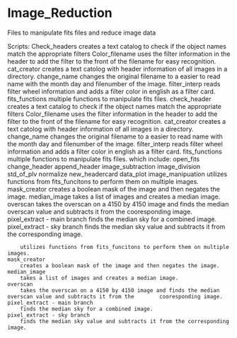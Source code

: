 Image_Reduction
===============

Files to manipulate fits files and reduce image data

Scripts:
	Check_headers
		creates a text catalog to check if the 		object names match the 		appropriate filters
	Color_filename
		uses the filter information in the 		header to add the filter to the front 		of the filename for easy recognition.
	cat_creator
		creates a text catolog with header 		information of all images in a 		directory.
	change_name
		changes the original filename to a 		easier to read name with the month day 		and filenumber of the image.
	filter_interp
		reads filter wheel information and 		adds a filter color in english as a 		filter card.
	fits_functions
		multiple functions to manipulate fits 		files. 
	check_header
		creates a text catalog to check if the object names match the appropriate filters
	Color_filename
		uses the filter information in the header to add the filter to the front of the filename for easy recognition.
	cat_creator
		creates a text catolog with header information of all images in a directory.
	change_name
		changes the original filename to a easier to read name with the month day and filenumber of the image.
	filter_interp
		reads filter wheel information and adds a filter color in english as a filter card.
	fits_functions
		multiple functions to manipulate fits files. 
		which include:
			open_fits
			change_header
			append_header
			image_subtraction
			image_division
			std_of_plv
			normalize
			new_headercard
			data_plot
	image_manipuation
		utilizes functions from fits_funcitons 		to perform them on multiple images.
	mask_creator
		creates a boolean mask of the image 		and then negates the image.
	median_image
		takes a list of images and creates a 		median image.
	overscan
		takes the overscan on a 4150 by 4150 		image and finds the median overscan 		value and subtracts it from the 		cooresponding image.
	pixel_extract - main branch
		finds the median sky for a combined 		image.
	pixel_extract - sky branch
		finds the median sky value and 		subtracts it from the corresponding 		image.

		utilizes functions from fits_funcitons to perform them on multiple images.
	mask_creator
		creates a boolean mask of the image and then negates the image.
	median_image
		takes a list of images and creates a median image.
	overscan
		takes the overscan on a 4150 by 4150 image and finds the median overscan value and subtracts it from the 		cooresponding image.
	pixel_extract - main branch
		finds the median sky for a combined image.
	pixel_extract - sky branch
		finds the median sky value and subtracts it from the corresponding image.

